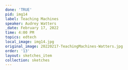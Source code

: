 ```yaml
---
done: 'TRUE'
pid: img14
label: Teaching Machines
speaker: Audrey Watters
_date: February 17, 2022
time: 4:00 PM
topics: edtech
local_image: img14.jpg
original_image: 20220217-TeachingMachines-Watters.jpg
order: '13'
layout: sketches_item
collection: sketches
---
```

